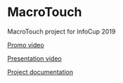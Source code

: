 # MacroTouch
MacroTouch project for InfoCup 2019

[Promo video](https://drive.google.com/file/d/1tJOXOuRdFD1XJSElYri5vQfb4wDRz5BR/view?usp=sharing)

[Presentation video](https://drive.google.com/file/d/13N_PU0uIKMyBBtPQwmHZQl154vulv9Vr/view?usp=sharing)

[Project documentation](https://drive.google.com/open?id=1l985R3ziqs2dtefvIe2d6bDdDyoXkBSw7hQFpJ5YEnI)
